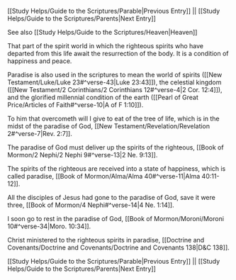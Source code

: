 [[Study Helps/Guide to the Scriptures/Parable|Previous Entry]]  ||  [[Study Helps/Guide to the Scriptures/Parents|Next Entry]]

 See also [[Study Helps/Guide to the Scriptures/Heaven|Heaven]]

 That part of the spirit world in which the righteous spirits who have departed from this life await the resurrection of the body. It is a condition of happiness and peace.

 Paradise is also used in the scriptures to mean the world of spirits ([[New Testament/Luke/Luke 23#^verse-43|Luke 23:43]]), the celestial kingdom ([[New Testament/2 Corinthians/2 Corinthians 12#^verse-4|2 Cor. 12:4]]), and the glorified millennial condition of the earth ([[Pearl of Great Price/Articles of Faith#^verse-10|A of F 1:10]]).

 To him that overcometh will I give to eat of the tree of life, which is in the midst of the paradise of God, [[New Testament/Revelation/Revelation 2#^verse-7|Rev. 2:7]].

 The paradise of God must deliver up the spirits of the righteous, [[Book of Mormon/2 Nephi/2 Nephi 9#^verse-13|2 Ne. 9:13]].

 The spirits of the righteous are received into a state of happiness, which is called paradise, [[Book of Mormon/Alma/Alma 40#^verse-11|Alma 40:11-12]].

 All the disciples of Jesus had gone to the paradise of God, save it were three, [[Book of Mormon/4 Nephi#^verse-14|4 Ne. 1:14]].

 I soon go to rest in the paradise of God, [[Book of Mormon/Moroni/Moroni 10#^verse-34|Moro. 10:34]].

 Christ ministered to the righteous spirits in paradise, [[Doctrine and Covenants/Doctrine and Covenants/Doctrine and Covenants 138|D&C 138]].

[[Study Helps/Guide to the Scriptures/Parable|Previous Entry]]  ||  [[Study Helps/Guide to the Scriptures/Parents|Next Entry]]